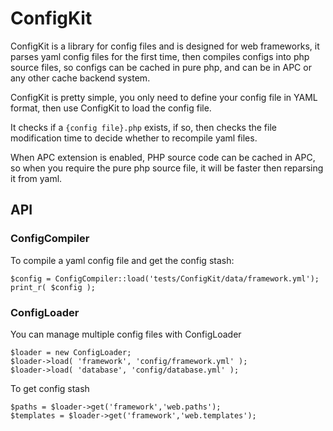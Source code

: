ConfigKit
=============

ConfigKit is a library for config files and is designed for web frameworks, it
parses yaml config files for the first time, then compiles configs into php
source files, so configs can be cached in pure php, and can be in APC or any
other cache backend system.

ConfigKit is pretty simple, you only need to define your config file in YAML format,
then use ConfigKit to load the config file.

It checks if a `{config file}.php` exists, if so, then checks the file
modification time to decide whether to recompile yaml files.

When APC extension is enabled, PHP source code can be cached in APC, so when 
you require the pure php source file, it will be faster then reparsing it from yaml.


## API

### ConfigCompiler

To compile a yaml config file and get the config stash:

    $config = ConfigCompiler::load('tests/ConfigKit/data/framework.yml');
    print_r( $config );

### ConfigLoader

You can manage multiple config files with ConfigLoader 

    $loader = new ConfigLoader;
    $loader->load( 'framework', 'config/framework.yml' );
    $loader->load( 'database', 'config/database.yml' );

To get config stash

    $paths = $loader->get('framework','web.paths');
    $templates = $loader->get('framework','web.templates');





